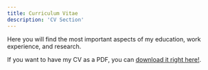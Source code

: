 ```yaml
---
title: Curriculum Vitae
description: 'CV Section'
---
```


Here you will find the most important aspects of my education, work experience, and research.

If you want to have my CV as a PDF, you can [download it right here!](/files/MyCV.pdf).